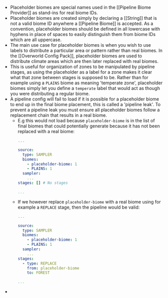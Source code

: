 - Placeholder biomes are special names used in the [[Pipeline Biome Provider]] as stand-ins for real biome IDs.
- Placeholder biomes are created simply by declaring a [[String]] that is not a valid biome ID anywhere a [[Pipeline Biome]] is accepted. As a convention, placeholder biomes should be defined in all lowercase with hyphens in place of spaces to easily distinguish them from biome IDs which are all uppercase.
- The main use case for placeholder biomes is when you wish to use labels to distribute a particular area or pattern rather than real biomes. In the [[Overworld Config Pack]], placeholder biomes are used to distribute climate areas which are then later replaced with real biomes.
- This is useful for organization of zones to be manipulated by pipeline stages, as using the placeholder as a label for a zone makes it clear what that zone between stages is supposed to be. Rather than for example using a `PLAINS` biome as meaning 'temperate zone', placeholder biomes simply let you define a `temperate` label that would act as though you were distributing a regular biome.
- A pipeline config will fail to load if it is possible for a placeholder biome to end up in the final biome placement, this is called a 'pipeline leak'.  To prevent a pipeline leak you must ensure all placeholder biomes follow a replacement chain that results in a real biome.
	- E.g this would not load because `placeholder-biome` is in the list of final biomes that could potentially generate because it has not been replaced with a real biome:
	  ```yaml
	  ... 
	  
	  source:
	    type: SAMPLER
	    biomes:
	      - placeholder-biome: 1
	      - PLAINS: 1
	    sampler:
	      ...
	  stages: [] # No stages
	  
	  ...
	  ```
	- If we however replace `placeholder-biome` with a real biome using for example a `REPLACE` stage, then the pipeline would be valid:
	  ```yaml
	  ... 
	  
	  source:
	    type: SAMPLER
	    biomes:
	      - placeholder-biome: 1
	      - PLAINS: 1
	    sampler:
	      ...
	  stages:
	    - type: REPLACE
	      from: placeholder-biome
	      to: FOREST
	  
	  ...
	  ```
-